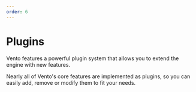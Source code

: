 ```yaml
---
order: 6
---
```


# Plugins

Vento features a powerful plugin system that allows you to extend the engine
with new features.

Nearly all of Vento's core features are implemented as plugins,
so you can easily add, remove or modify them to fit your needs.
